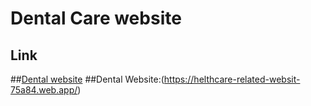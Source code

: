 # Dental Care website
## Link
##[Dental website](https://helthcare-related-websit-75a84.web.app/)
##Dental Website:(https://helthcare-related-websit-75a84.web.app/)